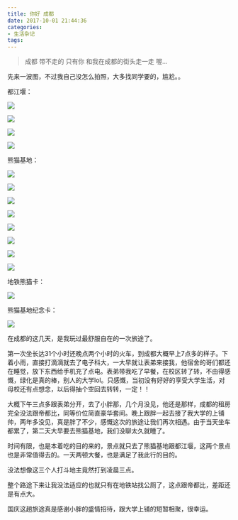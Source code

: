 ```yaml
---
title: 你好 成都
date: 2017-10-01 21:44:36
categories: 
- 生活杂记
tags:
---
```

> 成都 带不走的 只有你
> 和我在成都的街头走一走 喔…

先来一波图，不过我自己没怎么拍照，大多找同学要的，尴尬。。

<!--more-->

都江堰：

![](https://ws2.sinaimg.cn/large/006tNc79ly1fkccgaj2cxj31kw16oe82.jpg)

![](https://ws4.sinaimg.cn/large/006tNc79ly1fkcd49wrfpj31kw16ongo.jpg)

![](https://ws2.sinaimg.cn/large/006tNc79ly1fkcd5e4nq7j31kw16o7wi.jpg)

![](https://ws4.sinaimg.cn/large/006tNc79ly1fkcd5m0q1nj31kw16o4qp.jpg)

熊猫基地：

![](https://ws3.sinaimg.cn/large/006tNc79ly1fkcdm3usluj31kw23vnpd.jpg)

![](https://ws4.sinaimg.cn/large/006tNc79ly1fkcdmga3l4j31kw23vhdt.jpg)

![](https://ws4.sinaimg.cn/large/006tNc79ly1fkcdii4q1jj31kw23vnpe.jpg)

![](https://ws2.sinaimg.cn/large/006tNc79ly1fkcd337346j31kw16oe81.jpg)

![](https://ws3.sinaimg.cn/large/006tNc79ly1fkcd3e5ld4j31kw16o1ky.jpg)

![](https://ws1.sinaimg.cn/large/006tNc79ly1fkcdjzrlb7j31kw23vnpe.jpg)

![](https://ws2.sinaimg.cn/large/006tNc79ly1fkcdgv6nxmj31kw23v7wi.jpg)

![](https://ws4.sinaimg.cn/large/006tNc79ly1fkcd3z7amxj31kw16o4ks.jpg)

地铁熊猫卡：

![](https://ws3.sinaimg.cn/large/006tNc79ly1fkcd60gik3j31kw16oe81.jpg)

熊猫基地纪念卡：

![](https://ws4.sinaimg.cn/large/006tNc79ly1fkcd4othznj31kw23vhdt.jpg)


在成都的这几天，是我玩过最舒服自在的一次旅途了。

第一次坐长达31个小时还晚点两个小时的火车，到成都大概早上7点多的样子。下着小雨，直接打滴滴就去了电子科大，一大早就让表弟来接我，他宿舍的哥们都还在睡觉，放下东西给手机充了点电。表弟带我吃了早餐，在校区转了转，不由得感慨，绿化是真的棒，别人的大学lol。只感慨，当初没有好好的享受大学生活，对母校还有点想念，以后得抽个空回去转转，一定！！

大概下午三点多跟表弟分开，去了小胖那，几个月没见，他还是那样，成都的租房完全没法跟帝都比，同等价位简直豪华套间。晚上跟胖一起去接了我大学的上铺帅，两年多没见，真是胖了不少，感慨这次的旅途让我们再次相遇。由于当天坐车都累了，第二天大早要去熊猫基地，我们没聊太久就睡了。

时间有限，也是本着吃的目的来的，景点就只去了熊猫基地跟都江堰，这两个景点也是非常值得去的。一天两顿大餐，也是满足了我此行的目的。

没法想像这三个人打斗地主竟然打到凌晨三点。

整个路途下来让我没法适应的也就只有在地铁站找公厕了，这点跟帝都比，差距还是有点大。

国庆这趟旅途真是感谢小胖的盛情招待，跟大学上铺的短暂相聚，很幸运。